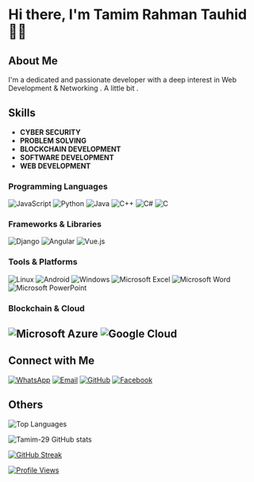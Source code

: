 # Hi there, I'm Tamim Rahman Tauhid 😮‍💨

## About Me
I'm a dedicated and passionate developer with a deep interest in Web Development & Networking . A little bit .

## Skills
- **CYBER SECURITY**
- **PROBLEM SOLVING**
- **BLOCKCHAIN DEVELOPMENT**
- **SOFTWARE DEVELOPMENT**
- **WEB DEVELOPMENT**


### Programming Languages
![JavaScript](https://img.shields.io/badge/-JavaScript-F7DF1E?logo=javascript&logoColor=black&style=flat)
![Python](https://img.shields.io/badge/-Python-3776AB?logo=python&logoColor=white&style=flat)
![Java](https://img.shields.io/badge/-Java-007396?logo=java&logoColor=white&style=flat)
![C++](https://img.shields.io/badge/-C++-00599C?logo=c%2B%2B&logoColor=white&style=flat)
![C#](https://img.shields.io/badge/-C%23-239120?logo=c-sharp&logoColor=white&style=flat)
![C](https://img.shields.io/badge/-C-A8B9CC?logo=c&logoColor=black&style=flat)



### Frameworks & Libraries
![Django](https://img.shields.io/badge/-Django-092E20?logo=django&logoColor=white&style=flat)
![Angular](https://img.shields.io/badge/-Angular-DD0031?logo=angular&logoColor=white&style=flat)
![Vue.js](https://img.shields.io/badge/-Vue.js-4FC08D?logo=vue.js&logoColor=white&style=flat)



### Tools & Platforms
![Linux](https://img.shields.io/badge/-Linux-FCC624?logo=linux&logoColor=black&style=flat)
![Android](https://img.shields.io/badge/-Android-3DDC84?logo=android&logoColor=white&style=flat)
![Windows](https://img.shields.io/badge/-Windows-0078D6?logo=windows&logoColor=white&style=flat)
![Microsoft Excel](https://img.shields.io/badge/-Excel-217346?logo=microsoft-excel&logoColor=white&style=flat)
![Microsoft Word](https://img.shields.io/badge/-Word-2B579A?logo=microsoft-word&logoColor=white&style=flat)
![Microsoft PowerPoint](https://img.shields.io/badge/-PowerPoint-B7472A?logo=microsoft-powerpoint&logoColor=white&style=flat)



### Blockchain & Cloud
![Microsoft Azure](https://img.shields.io/badge/-Azure-0078D4?logo=microsoft-azure&logoColor=white&style=flat)
![Google Cloud](https://img.shields.io/badge/-Google%20Cloud-4285F4?logo=google-cloud&logoColor=white&style=flat)
---


## Connect with Me
[![WhatsApp](https://img.shields.io/badge/WhatsApp-%2B8801993396690-brightgreen)](https://wa.me/8801993396690)
[![Email](https://img.shields.io/badge/Email-tamimr795@gmail.com-blue)](mailto:tamimr795@gmail.com)
[![GitHub](https://img.shields.io/badge/-GitHub-181717?logo=github&logoColor=white&style=flat)](https://github.com/Tamim-29)
[![Facebook](https://img.shields.io/badge/Facebook-1877F2?logo=facebook&logoColor=white)](https://www.facebook.com/tamim.rahman29?mibextid=ZbWKwL)


## Others 
![Top Languages](https://github-readme-stats.vercel.app/api/top-langs/?username=Tamim-29&layout=compact)

![Tamim-29 GitHub stats](https://github-readme-stats.vercel.app/api?username=Tamim-29&show_icons=true&theme=default)

[![GitHub Streak](https://github-readme-streak-stats.herokuapp.com?user=Tamim-29&theme=default)](https://git.io/streak-stats)


[![Profile Views](https://komarev.com/ghpvc/?username=Tamim-29&color=blue&label=Profile+Views)](https://github.com/Tamim-29)
